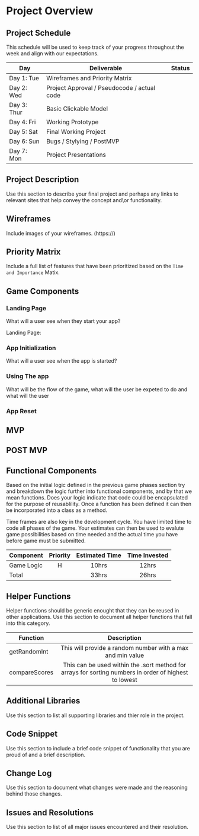# Project Overview

## Project Schedule

This schedule will be used to keep track of your progress throughout the week and align with our expectations.

|  Day | Deliverable | Status |
|---|---|---|
|Day 1: Tue| Wireframes and Priority Matrix|
|Day 2: Wed| Project Approval /  Pseudocode / actual code|
|Day 3: Thur| Basic Clickable Model |
|Day 4: Fri| Working Prototype |
|Day 5: Sat| Final Working Project |
|Day 6: Sun| Bugs / Stylying / PostMVP |
|Day 7: Mon| Project Presentations |


## Project Description

Use this section to describe your final project and perhaps any links to relevant sites that help convey the concept and\or functionality.

## Wireframes

Include images of your wireframes.
(https://)

## Priority Matrix

Include a full list of features that have been prioritized based on the `Time and Importance` Matix.



## Game Components

### Landing Page
What will a user see when they start your app?

Landing Page:


### App Initialization
What will a user see when the app is started?


### Using The app
What will be the flow of the game, what will the user be expeted to do and what will the user 


### App Reset


## MVP

## POST MVP

## Functional Components

Based on the initial logic defined in the previous game phases section try and breakdown the logic further into functional components, and by that we mean functions.  Does your logic indicate that code could be encapsulated for the purpose of reusablility.  Once a function has been defined it can then be incorporated into a class as a method.

Time frames are also key in the development cycle.  You have limited time to code all phases of the game.  Your estimates can then be used to evalute game possibilities based on time needed and the actual time you have before game must be submitted.

| Component | Priority | Estimated Time | Time Invested |
| --- | :---: |  :---: | :---: |
| Game Logic | H | 10hrs| 12hrs |
| Total |  | 33hrs| 26hrs |

## Helper Functions
Helper functions should be generic enought that they can be reused in other applications. Use this section to document all helper functions that fall into this category.

| Function | Description |
| --- | :---: |
| getRandomInt | This will provide a random number with a max and min value |
| compareScores | This can be used within the .sort method for arrays for sorting numbers in order of highest to lowest |

## Additional Libraries
 Use this section to list all supporting libraries and thier role in the project.

## Code Snippet

Use this section to include a brief code snippet of functionality that you are proud of and a brief description.


## Change Log
 Use this section to document what changes were made and the reasoning behind those changes.


## Issues and Resolutions
 Use this section to list of all major issues encountered and their resolution.
